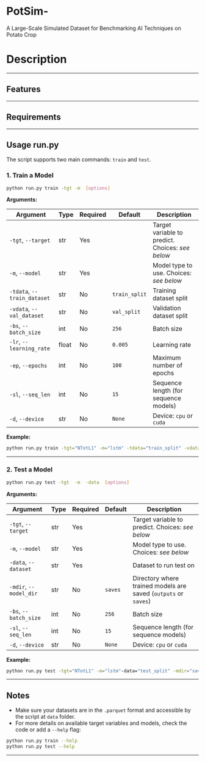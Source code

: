 # PotSim-
A Large-Scale Simulated Dataset for Benchmarking AI  Techniques on Potato Crop 


# Description

---


## Features


---


## Requirements

---


## Usage run.py

The script supports two main commands: `train` and `test`.

### 1. Train a Model

```bash
python run.py train -tgt -m  [options]
```

**Arguments:**

| Argument                  | Type      | Required | Default        | Description                                                                 |
|---------------------------|-----------|----------|----------------|-----------------------------------------------------------------------------|
| `-tgt`, `--target`        | str       | Yes      |                | Target variable to predict. Choices: *see below*                            |
| `-m`, `--model`           | str       | Yes      |                | Model type to use. Choices: *see below*                                     |
| `-tdata`, `--train_dataset` | str     | No       | `train_split`  | Training dataset split                                                      |
| `-vdata`, `--val_dataset` | str       | No       | `val_split`    | Validation dataset split                                                    |
| `-bs`, `--batch_size`     | int       | No       | `256`          | Batch size                                                                  |
| `-lr`, `--learning_rate`  | float     | No       | `0.005`        | Learning rate                                                               |
| `-ep`, `--epochs`         | int       | No       | `100`          | Maximum number of epochs                                                    |
| `-sl`, `--seq_len`        | int       | No       | `15`           | Sequence length (for sequence models)                                       |
| `-d`, `--device`          | str       | No       | `None`         | Device: `cpu` or `cuda`                                                     |

**Example:**

```bash
python run.py train -tgt="NTotL1" -m="lstm" -tdata="train_split" -vdata="val_split_" -bs 128 -lr 0.001 -ep 50 -sl 20 -d cuda
```

---

### 2. Test a Model

```bash
python run.py test -tgt  -m  -data  [options]
```

**Arguments:**

| Argument                  | Type      | Required | Default        | Description                                                                 |
|---------------------------|-----------|----------|----------------|-----------------------------------------------------------------------------|
| `-tgt`, `--target`        | str       | Yes      |                | Target variable to predict. Choices: *see below*                            |
| `-m`, `--model`           | str       | Yes      |                | Model type to use. Choices: *see below*                                     |
| `-data`, `--dataset`      | str       | Yes      |                | Dataset to run test on                                                      |
| `-mdir`, `--model_dir`    | str       | No       | `saves`        | Directory where trained models are saved (`outputs` or `saves`)             |
| `-bs`, `--batch_size`     | int       | No       | `256`          | Batch size                                                                  |
| `-sl`, `--seq_len`        | int       | No       | `15`           | Sequence length (for sequence models)                                       |
| `-d`, `--device`          | str       | No       | `None`         | Device: `cpu` or `cuda`                                                     |

**Example:**

```bash
python run.py test -tgt="NTotL1" -m="lstm"-data="test_split" -mdir="saves" -bs=15 -sl=15 -d="cuda"
```

---


## Notes

- Make sure your datasets are in the `.parquet` format and accessible by the script at `data` folder.
- For more details on available target variables and models, check the code or add a `--help` flag:

```bash
python run.py train --help
python run.py test --help
```

---
